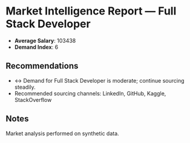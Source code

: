 # Market Intelligence Report — Full Stack Developer

- **Average Salary**: 103438
- **Demand Index**: 6

## Recommendations
- ↔️ Demand for Full Stack Developer is moderate; continue sourcing steadily.
- Recommended sourcing channels: LinkedIn, GitHub, Kaggle, StackOverflow

## Notes
Market analysis performed on synthetic data.